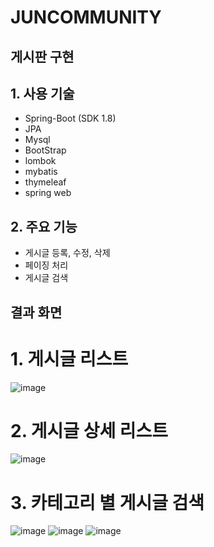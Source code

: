 # JUNCOMMUNITY
## 게시판 구현



## 1. 사용 기술
  * Spring-Boot (SDK 1.8)
  * JPA
  * Mysql
  * BootStrap
  * lombok
  * mybatis
  * thymeleaf
  * spring web
  
## 2. 주요 기능
  * 게시글 등록, 수정, 삭제
  * 페이징 처리
  * 게시글 검색
  
  
  
  
## 결과 화면

# 1. 게시글 리스트
![image](https://user-images.githubusercontent.com/93179273/204078026-06dfa011-6c69-4b28-916e-8e8c50114f0e.png)



# 2. 게시글 상세 리스트
![image](https://user-images.githubusercontent.com/93179273/204078091-cd2b09e8-89dd-4f0b-a8d2-548694e787b1.png)



# 3. 카테고리 별 게시글 검색
![image](https://user-images.githubusercontent.com/93179273/204078150-852594d4-2ad5-4a91-a1d8-33b842fa43e4.png)
![image](https://user-images.githubusercontent.com/93179273/204078202-995ae2c0-8108-4326-9b4c-2db055f94a54.png)
![image](https://user-images.githubusercontent.com/93179273/204078235-7646f9dd-dd0f-4993-a2bf-59a60f56c8d8.png)






